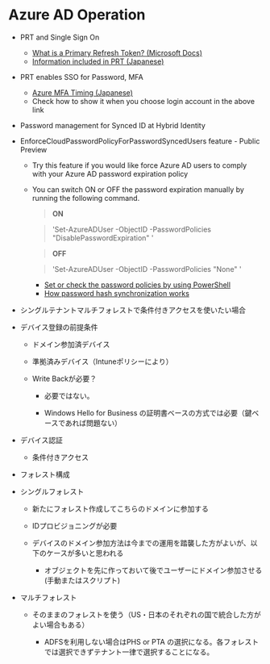 # Azure AD Operation

- PRT and Single Sign On
	* [What is a Primary Refresh Token? (Microsoft Docs)](https://docs.microsoft.com/en-us/azure/active-directory/devices/concept-primary-refresh-token)
	* [Information included in PRT (Japanese)](https://jpazureid.github.io/blog/azure-active-directory/what-to-do-errorcode-700003/)
- PRT enables SSO for Password, MFA
	* [Azure MFA Timing (Japanese)](https://jpazureid.github.io/blog/azure-active-directory/azure-mfa-timing/)
	* Check how to show it when you choose login account in the above link

- Password management for Synced ID at Hybrid Identity

* EnforceCloudPasswordPolicyForPasswordSyncedUsers feature - Public Preview
	* Try this feature if you would like force Azure AD users to comply with your Azure AD password expiration policy
	* You can switch ON or OFF the password expiration manually by running the following command.
		> **ON**

		> 'Set-AzureADUser -ObjectID <User ID> -PasswordPolicies "DisablePasswordExpiration" '
		
		> **OFF**
		
		> 'Set-AzureADUser -ObjectID <User ID> -PasswordPolicies "None" '
		
		* [Set or check the password policies by using PowerShell](https://docs.microsoft.com/en-us/azure/active-directory/authentication/concept-sspr-policy)
		* [How password hash synchronization works](https://docs.microsoft.com/en-us/azure/active-directory/hybrid/how-to-connect-password-hash-synchronization#how-password-hash-synchronization-works)
	
- シングルテナントマルチフォレストで条件付きアクセスを使いたい場合

* デバイス登録の前提条件

	* ドメイン参加済デバイス

	* 準拠済みデバイス（Intuneポリシーにより）

	* Write Backが必要？

		* 必要ではない。

		* Windows Hello for Business の証明書ベースの方式では必要（鍵ベースであれば問題ない）

* デバイス認証

	* 条件付きアクセス

- フォレスト構成

* シングルフォレスト

	* 新たにフォレスト作成してこちらのドメインに参加する

	* IDプロビジョニングが必要

	* デバイスのドメイン参加方法は今までの運用を踏襲した方がよいが、以下のケースが多いと思われる

		* オブジェクトを先に作っておいて後でユーザーにドメイン参加させる(手動またはスクリプト)

* マルチフォレスト

	* そのままのフォレストを使う（US・日本のそれぞれの国で統合した方がよい場合もある）

		* ADFSを利用しない場合はPHS or PTA の選択になる。各フォレストでは選択できずテナント一律で選択することになる。

